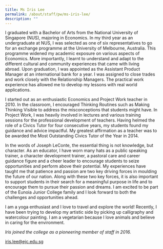 ```yaml
---
title: Ms Iris Lee
permalink: /about/staff/pw/ms-iris-lee/
description: ""
---
```

I graduated with a Bachelor of Arts from the National University of Singapore (NUS), majoring in Economics. In my third year as an undergraduate at NUS, I was selected as one of six representatives to go for an exchange programme at the University of Melbourne, Australia. This programme widened my academic exposure on various aspects of Economics. More importantly, I learnt to understand and adapt to the different cultural and community experiences that came with living abroad. Upon graduation, I was appointed as the Assistant Product Manager at an international bank for a year. I was assigned to close trades and work closely with the Relationship Managers. The practical work experience has allowed me to develop my lessons with real world applications.

I started out as an enthusiastic Economics and Project Work teacher in 2010. In the classroom, I encouraged Thinking Routines such as Making Thinking Visible to address the misconceptions that students might have. In Project Work, I was heavily involved in lectures and various training sessions for the professional development of teachers. Having helmed the role of a Civics Tutor for four consecutive years, my students found my guidance and advice impactful. My greatest affirmation as a teacher was to be awarded the Most Outstanding Civics Tutor of the Year in 2014.

In the words of Joseph LeConte, the essential thing is not knowledge, but character. As an educator, I have worn many hats as a public speaking trainer, a character development trainer, a pastoral care and career guidance figure and a cheer leader to encourage students to seize opportunities and perform above their potential. My experiences have taught me that patience and passion are two key driving forces in moulding the future of our nation. Along with these two key forces, it is also important to support students in their search for a meaningful purpose in life and to encourage them to pursue their passion and dreams. I am excited to be part of the Eunoia Junior College family and I look forward to both the challenges and opportunities ahead.

I am a yoga enthusiast and I love to travel and explore the world! Recently, I have been trying to develop my artistic side by picking up calligraphy and watercolour painting. I am a vegetarian because I love animals and believe in caring for the environment.

_Iris joined the college as a pioneering member of staff in 2016._

[iris.lee@ejc.edu.sg](mailto:iris.lee@ejc.edu.sg)